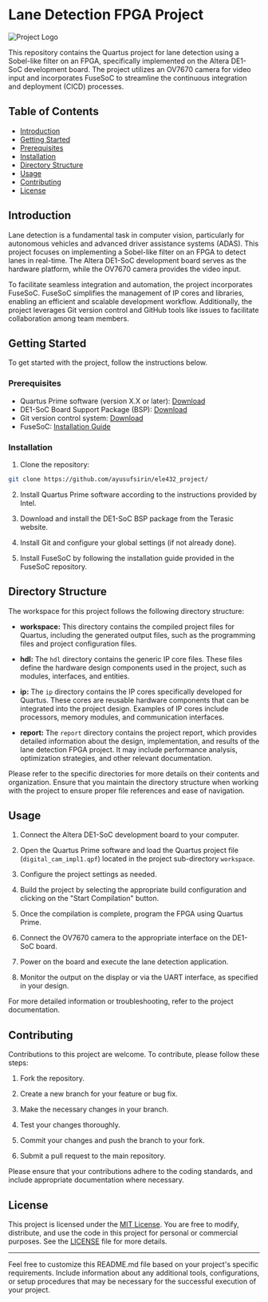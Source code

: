 # Lane Detection FPGA Project

![Project Logo](path/to/logo.png)

This repository contains the Quartus project for lane detection using a Sobel-like filter on an FPGA, specifically implemented on the Altera DE1-SoC development board. The project utilizes an OV7670 camera for video input and incorporates FuseSoC to streamline the continuous integration and deployment (CICD) processes.

## Table of Contents

- [Introduction](#introduction)
- [Getting Started](#getting-started)
- [Prerequisites](#prerequisites)
- [Installation](#installation)
- [Directory Structure](#directory-structure)
- [Usage](#usage)
- [Contributing](#contributing)
- [License](#license)

## Introduction

Lane detection is a fundamental task in computer vision, particularly for autonomous vehicles and advanced driver assistance systems (ADAS). This project focuses on implementing a Sobel-like filter on an FPGA to detect lanes in real-time. The Altera DE1-SoC development board serves as the hardware platform, while the OV7670 camera provides the video input.

To facilitate seamless integration and automation, the project incorporates FuseSoC. FuseSoC simplifies the management of IP cores and libraries, enabling an efficient and scalable development workflow. Additionally, the project leverages Git version control and GitHub tools like issues to facilitate collaboration among team members.

## Getting Started

To get started with the project, follow the instructions below.

### Prerequisites

- Quartus Prime software (version X.X or later): [Download](https://www.intel.com/content/www/us/en/software/programmable/quartus-prime/overview.html)
- DE1-SoC Board Support Package (BSP): [Download](https://www.terasic.com.tw/cgi-bin/page/archive.pl?Language=English&No=836)
- Git version control system: [Download](https://git-scm.com/downloads)
- FuseSoC: [Installation Guide](https://github.com/olofk/fusesoc)

### Installation

1. Clone the repository:

```bash
git clone https://github.com/ayusufsirin/ele432_project/
```

2. Install Quartus Prime software according to the instructions provided by Intel.

3. Download and install the DE1-SoC BSP package from the Terasic website.

4. Install Git and configure your global settings (if not already done).

5. Install FuseSoC by following the installation guide provided in the FuseSoC repository.


## Directory Structure

The workspace for this project follows the following directory structure:

- **workspace:** This directory contains the compiled project files for Quartus, including the generated output files, such as the programming files and project configuration files.

- **hdl:** The `hdl` directory contains the generic IP core files. These files define the hardware design components used in the project, such as modules, interfaces, and entities.

- **ip:** The `ip` directory contains the IP cores specifically developed for Quartus. These cores are reusable hardware components that can be integrated into the project design. Examples of IP cores include processors, memory modules, and communication interfaces.

- **report:** The `report` directory contains the project report, which provides detailed information about the design, implementation, and results of the lane detection FPGA project. It may include performance analysis, optimization strategies, and other relevant documentation.

Please refer to the specific directories for more details on their contents and organization. Ensure that you maintain the directory structure when working with the project to ensure proper file references and ease of navigation.


## Usage

1. Connect the Altera DE1-SoC development board to your computer.

2. Open the Quartus Prime software and load the Quartus project file (`digital_cam_impl1.qpf`) located in the project sub-directory `workspace`.

3. Configure the project settings as needed.

4. Build the project by selecting the appropriate build configuration and clicking on the "Start Compilation" button.

5. Once the compilation is complete, program the FPGA using Quartus Prime.

6. Connect the OV7670 camera to the appropriate interface on the DE1-SoC board.

7. Power on the board and execute the lane detection application.

8. Monitor the output on the display or via the UART interface, as specified in your design.

For more detailed information or troubleshooting, refer to the project documentation.

## Contributing

Contributions to this project are welcome. To contribute, please follow these steps:

1. Fork the repository.

2. Create a new branch for your feature or bug fix.

3. Make the necessary changes in your branch.

4. Test your changes thoroughly.

5. Commit your changes and push the branch to your fork.

6. Submit a pull request to the main repository.

Please ensure that your contributions adhere to the coding standards, and include appropriate documentation where necessary.

## License

This project is licensed under the [MIT License](LICENSE). You are free to modify, distribute, and use the code in this project for personal or commercial purposes. See the [LICENSE](LICENSE) file for more details.

---

Feel free to customize this README.md file based on your project's specific requirements. Include information about any additional tools, configurations, or setup procedures that may be necessary for the successful execution of your project.
